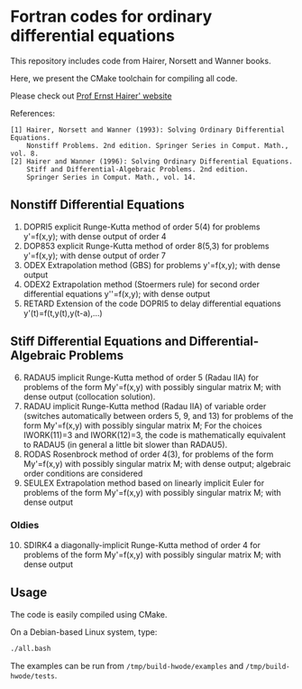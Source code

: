 # Fortran codes for ordinary differential equations

This repository includes code from Hairer, Norsett and Wanner books.

Here, we present the CMake toolchain for compiling all code.

Please check out [Prof Ernst Hairer' website](http://www.unige.ch/~hairer/software.html)

References:

```
[1] Hairer, Norsett and Wanner (1993): Solving Ordinary Differential Equations.
    Nonstiff Problems. 2nd edition. Springer Series in Comput. Math., vol. 8.
[2] Hairer and Wanner (1996): Solving Ordinary Differential Equations.
    Stiff and Differential-Algebraic Problems. 2nd edition.
    Springer Series in Comput. Math., vol. 14.
```

## Nonstiff Differential Equations

1. DOPRI5 explicit Runge-Kutta method of order 5(4) for problems y'=f(x,y); with dense output of order 4
2. DOP853 explicit Runge-Kutta method of order 8(5,3) for problems y'=f(x,y); with dense output of order 7
3. ODEX Extrapolation method (GBS) for problems y'=f(x,y); with dense output
4. ODEX2 Extrapolation method (Stoermers rule) for second order differential equations y''=f(x,y); with dense output
5. RETARD Extension of the code DOPRI5 to delay differential equations y'(t)=f(t,y(t),y(t-a),...)

## Stiff Differential Equations and Differential-Algebraic Problems

6. RADAU5 implicit Runge-Kutta method of order 5 (Radau IIA) for problems of the form My'=f(x,y) with
   possibly singular matrix M; with dense output (collocation solution).
7. RADAU implicit Runge-Kutta method (Radau IIA) of variable order (switches automatically between
   orders 5, 9, and 13) for problems of the form My'=f(x,y) with possibly singular matrix M; For the
   choices IWORK(11)=3 and IWORK(12)=3, the code is mathematically equivalent to RADAU5 (in general a
   little bit slower than RADAU5).
8. RODAS Rosenbrock method of order 4(3), for problems of the form My'=f(x,y) with possibly singular
   matrix M; with dense output; algebraic order conditions are considered
9. SEULEX Extrapolation method based on linearly implicit Euler for problems of the form My'=f(x,y)
   with possibly singular matrix M; with dense output

### Oldies

10. SDIRK4 a diagonally-implicit Runge-Kutta method of order 4 for problems of the form My'=f(x,y) with possibly singular matrix M; with dense output

## Usage

The code is easily compiled using CMake.

On a Debian-based Linux system, type:

```bash
./all.bash
```

The examples can be run from `/tmp/build-hwode/examples` and `/tmp/build-hwode/tests`.
